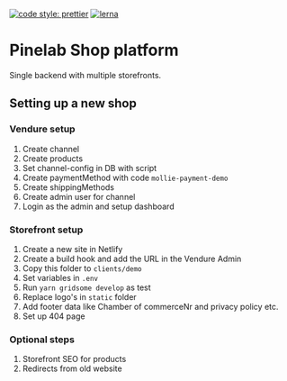 [![code style: prettier](https://img.shields.io/badge/code_style-prettier-ff69b4.svg)](https://github.com/prettier/prettier)
[![lerna](https://img.shields.io/badge/maintained%20with-lerna-cc00ff.svg)](https://lerna.js.org/)

# Pinelab Shop platform
Single backend with multiple storefronts.

## Setting up a new shop

### Vendure setup
1. Create channel
2. Create products
3. Set channel-config in DB with script
4. Create paymentMethod with code `mollie-payment-demo`
5. Create shippingMethods
6. Create admin user for channel
7. Login as the admin and setup dashboard

### Storefront setup
1. Create a new site in Netlify
2. Create a build hook and add the URL in the Vendure Admin
3. Copy this folder to `clients/demo`
4. Set variables in `.env`
5. Run `yarn gridsome develop` as test
6. Replace logo's in `static` folder
7. Add footer data like Chamber of commerceNr and privacy policy etc.
8. Set up 404 page

### Optional steps
1. Storefront SEO for products
2. Redirects from old website